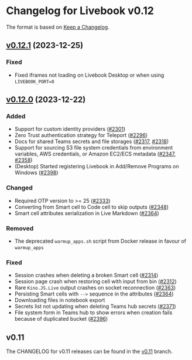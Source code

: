 # Changelog for Livebook v0.12

The format is based on [Keep a Changelog](https://keepachangelog.com/en/1.0.0/).

## [v0.12.1](https://github.com/livebook-dev/livebook/tree/v0.12.1) (2023-12-25)

### Fixed

* Fixed iframes not loading on Livebook Desktop or when using `LIVEBOOK_PORT=0`

## [v0.12.0](https://github.com/livebook-dev/livebook/tree/v0.12.0) (2023-12-22)

### Added

* Support for custom identity providers ([#2301](https://github.com/livebook-dev/livebook/pull/2301))
* Zero Trust authentication strategy for Teleport ([#2296](https://github.com/livebook-dev/livebook/pull/2296))
* Docs for shared Teams secrets and file storages ([#2317](https://github.com/livebook-dev/livebook/pull/2317), [#2318](https://github.com/livebook-dev/livebook/pull/2318))
* Support for sourcing S3 file system credentials from environment variables, AWS credentials, or Amazon EC2/ECS metadata ([#2347](https://github.com/livebook-dev/livebook/pull/2347), [#2358](https://github.com/livebook-dev/livebook/pull/2358))
* (Desktop) Started registering Livebook in Add/Remove Programs on Windows ([#2398](https://github.com/livebook-dev/livebook/pull/2398))

### Changed

* Required OTP version to >= 25 ([#2333](https://github.com/livebook-dev/livebook/pull/2333))
* Converting from Smart cell to Code cell to skip outputs ([#2348](https://github.com/livebook-dev/livebook/pull/2348))
* Smart cell attributes serialization in Live Markdown ([#2364](https://github.com/livebook-dev/livebook/pull/2364))

### Removed

* The deprecated `warmup_apps.sh` script from Docker release in favour of `warmup_apps`

### Fixed

* Session crashes when deleting a broken Smart cell ([#2314](https://github.com/livebook-dev/livebook/pull/2314))
* Session page crash when restoring cell with input from bin ([#2312](https://github.com/livebook-dev/livebook/pull/2312))
* Rare `Kino.JS.Live` output crashes on socket reconnection ([#2363](https://github.com/livebook-dev/livebook/pull/2363))
* Persisting Smart cells with `-->` sequence in the attributes ([#2364](https://github.com/livebook-dev/livebook/pull/2364))
* Downloading files in notebook export
* Secrets list not updating when deleting Teams hub secrets ([#2371](https://github.com/livebook-dev/livebook/pull/2371))
* File system form in Teams hub to show errors when creation fails because of duplicated bucket ([#2396](https://github.com/livebook-dev/livebook/pull/2396))

## v0.11

The CHANGELOG for v0.11 releases can be found in the [v0.11](https://github.com/livebook-dev/livebook/tree/v0.11/CHANGELOG.md) branch.
